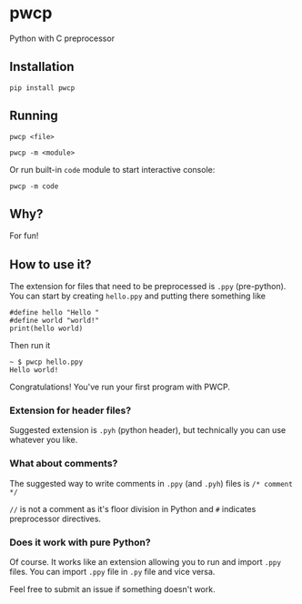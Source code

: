 # pwcp
Python with C preprocessor

## Installation
`pip install pwcp`

## Running
`pwcp <file>`

`pwcp -m <module>`

Or run built-in `code` module to start interactive console:

`pwcp -m code`

## Why?
For fun!

## How to use it?
The extension for files that need to be preprocessed is `.ppy` (pre-python).
You can start by creating `hello.ppy` and putting there something like

    #define hello "Hello "
    #define world "world!"
    print(hello world)

Then run it

    ~ $ pwcp hello.ppy
    Hello world!

Congratulations! You've run your first program with PWCP.

### Extension for header files?
Suggested extension is `.pyh` (python header), but technically you can use whatever you like.

### What about comments?
The suggested way to write comments in `.ppy` (and `.pyh`) files is `/* comment */`

`//` is not a comment as it's floor division in Python and `#` indicates preprocessor directives.

### Does it work with pure Python?
Of course. It works like an extension allowing you to run and import `.ppy` files. You can import `.ppy` file in `.py` file and vice versa.

Feel free to submit an issue if something doesn't work.
